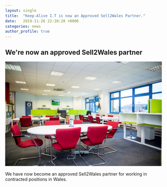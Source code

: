 ```yaml
---
layout: single
title:  "Keep-Alive I.T is now an Approved Sell2Wales Partner."
date:   2019-11-26 22:20:28 +0000
categories: news
author_profile: true
---
```


## We're now an approved Sell2Wales partner
<img class="lazy" src="/assets/images/welsh-ice.jpg" />

We have now become an approved Sell2Wales partner for working in contracted positions in Wales.